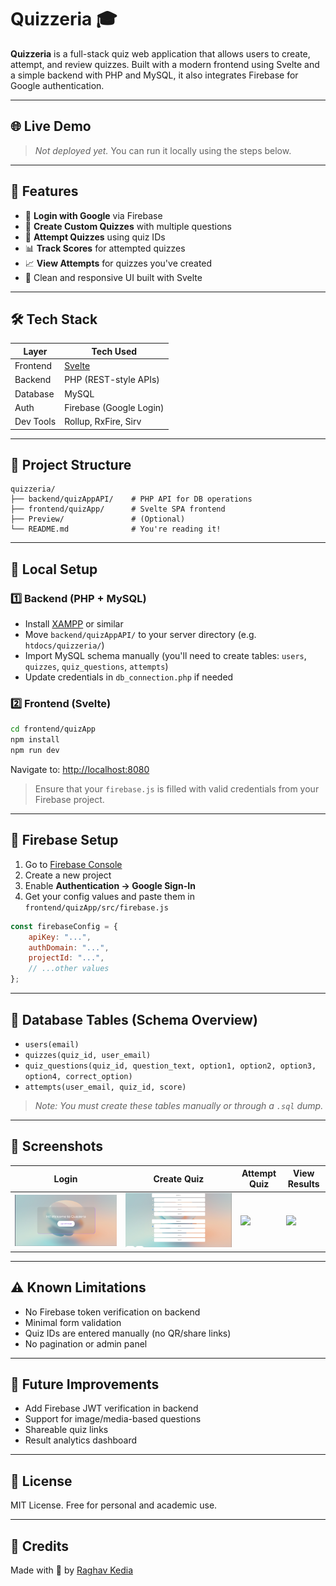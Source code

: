 # Quizzeria 🎓

**Quizzeria** is a full-stack quiz web application that allows users to create, attempt, and review quizzes. Built with a modern frontend using Svelte and a simple backend with PHP and MySQL, it also integrates Firebase for Google authentication.

---

## 🌐 Live Demo

> _Not deployed yet._ You can run it locally using the steps below.

---

## 🚀 Features

-   🔐 **Login with Google** via Firebase
-   🧠 **Create Custom Quizzes** with multiple questions
-   📝 **Attempt Quizzes** using quiz IDs
-   📊 **Track Scores** for attempted quizzes
-   📈 **View Attempts** for quizzes you've created
-   🎨 Clean and responsive UI built with Svelte

---

## 🛠️ Tech Stack

| Layer     | Tech Used                    |
| --------- | ---------------------------- |
| Frontend  | [Svelte](https://svelte.dev) |
| Backend   | PHP (REST-style APIs)        |
| Database  | MySQL                        |
| Auth      | Firebase (Google Login)      |
| Dev Tools | Rollup, RxFire, Sirv         |

---

## 📁 Project Structure

```
quizzeria/
├── backend/quizAppAPI/    # PHP API for DB operations
├── frontend/quizApp/      # Svelte SPA frontend
├── Preview/               # (Optional)
└── README.md              # You're reading it!
```

---

## 🔧 Local Setup

### 1️⃣ Backend (PHP + MySQL)

-   Install [XAMPP](https://www.apachefriends.org/index.html) or similar
-   Move `backend/quizAppAPI/` to your server directory (e.g. `htdocs/quizzeria/`)
-   Import MySQL schema manually (you'll need to create tables: `users`, `quizzes`, `quiz_questions`, `attempts`)
-   Update credentials in `db_connection.php` if needed

### 2️⃣ Frontend (Svelte)

```bash
cd frontend/quizApp
npm install
npm run dev
```

Navigate to: [http://localhost:8080](http://localhost:8080)

> Ensure that your `firebase.js` is filled with valid credentials from your Firebase project.

---

## 🧪 Firebase Setup

1. Go to [Firebase Console](https://console.firebase.google.com/)
2. Create a new project
3. Enable **Authentication → Google Sign-In**
4. Get your config values and paste them in `frontend/quizApp/src/firebase.js`

```js
const firebaseConfig = {
    apiKey: "...",
    authDomain: "...",
    projectId: "...",
    // ...other values
};
```

---

## 🧩 Database Tables (Schema Overview)

-   `users(email)`
-   `quizzes(quiz_id, user_email)`
-   `quiz_questions(quiz_id, question_text, option1, option2, option3, option4, correct_option)`
-   `attempts(user_email, quiz_id, score)`

> _Note: You must create these tables manually or through a `.sql` dump._

---

## 📸 Screenshots

| Login                  | Create Quiz               | Attempt Quiz             | View Results             |
| ---------------------- | ------------------------- | ------------------------ | ------------------------ |
| ![](preview/login.png) | ![](preview/new_quiz.png) | ![](preview/attempt.png) | ![](preview/results.png) |

---

## ⚠️ Known Limitations

-   No Firebase token verification on backend
-   Minimal form validation
-   Quiz IDs are entered manually (no QR/share links)
-   No pagination or admin panel

---

## 🧠 Future Improvements

-   Add Firebase JWT verification in backend
-   Support for image/media-based questions
-   Shareable quiz links
-   Result analytics dashboard

---

## 📄 License

MIT License. Free for personal and academic use.

---

## 🤝 Credits

Made with 💜 by [Raghav Kedia](https://github.com/raghav-kedia)
